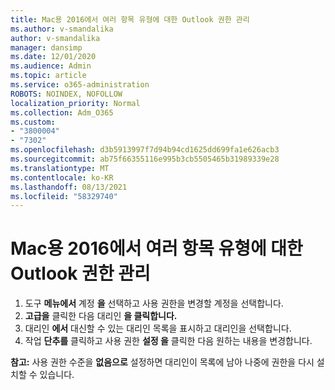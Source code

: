 ```yaml
---
title: Mac용 2016에서 여러 항목 유형에 대한 Outlook 권한 관리
ms.author: v-smandalika
author: v-smandalika
manager: dansimp
ms.date: 12/01/2020
ms.audience: Admin
ms.topic: article
ms.service: o365-administration
ROBOTS: NOINDEX, NOFOLLOW
localization_priority: Normal
ms.collection: Adm_O365
ms.custom:
- "3800004"
- "7302"
ms.openlocfilehash: d3b5913997f7d94b94cd1625dd699fa1e626acb3
ms.sourcegitcommit: ab75f66355116e995b3cb5505465b31989339e28
ms.translationtype: MT
ms.contentlocale: ko-KR
ms.lasthandoff: 08/13/2021
ms.locfileid: "58329740"
---
```

# <a name="manage-delegate-permissions-for-multiple-item-types-in-outlook-for-mac"></a>Mac용 2016에서 여러 항목 유형에 대한 Outlook 권한 관리

1. 도구 **메뉴에서** 계정 **을** 선택하고 사용 권한을 변경할 계정을 선택합니다.
2. **고급을** 클릭한 다음 대리인 **을 클릭합니다.**
3. 대리인 **에서** 대신할 수 있는 대리인 목록을 표시하고 대리인을 선택합니다.
4. 작업 **단추를** 클릭하고 사용 권한 **설정 을** 클릭한 다음 원하는 내용을 변경합니다.

**참고:** 사용 권한 수준을 **없음으로** 설정하면 대리인이 목록에 남아 나중에 권한을 다시 설치할 수 있습니다.
